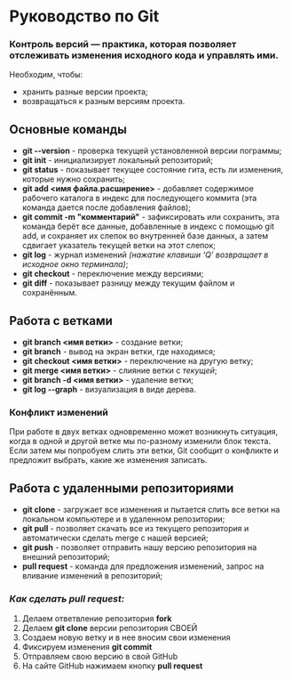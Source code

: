 # Руководство по Git
### Контроль версий — практика, которая позволяет отслеживать изменения исходного кода и управлять ими.
Необходим, чтобы:
* хранить разные версии проекта;
* возвращаться к разным версиям проекта.

## Основные команды
* **git --version** - проверка текущей установленной
версии пограммы;
* **git init** - инициализирует локальный репозиторий;
* **git status** - показывает текущее состояние гита, есть ли изменения, которые нужно сохранить;
* **git add <имя файла.расширение>** - добавляет содержимое рабочего каталога в индекс для последующего коммита (эта команда дается после добавления
файлов);
* **git commit -m "комментарий"** - зафиксировать или сохранить, эта команда берёт все данные, добавленные в индекс с помощью git add, и сохраняет их
слепок во внутренней базе данных, а затем сдвигает указатель текущей ветки на этот слепок;
* **git log** - журнал изменений *(нажатие клавиши ‘Q’ возвращает в исходное окно терминала)*;
* **git checkout** - переключение между версиями;
* **git diff** - показывает разницу между текущим файлом и сохранённым.

## Работа с ветками
* **git branch <имя ветки>** - создание ветки;
* **git branch** - вывод на экран ветки, где находимся;
* **git checkout <имя ветки>** - переключение на другую ветку;
* **git merge <имя ветки>** - слияние ветки с *текущей*;
* **git branch -d <имя ветки>** - удаление ветки;
* **git log --graph** - визуализация в виде дерева.
### Конфликт изменений
При работе в двух ветках одновременно может возникнуть ситуация, когда в одной и другой ветке мы по-разному изменили блок текста. Если затем мы попробуем слить эти ветки, Git сообщит о конфликте и предложит выбрать,
какие же изменения записать.

## Работа с удаленными репозиториями
* **git clone** - загружает все изменения и пытается слить все ветки на локальном компьютере и в удаленном репозитории;
* **git pull** -  позволяет скачать все из текущего репозитория и автоматически сделать merge с нашей версией;
* **git push** - позволяет отправить нашу версию репозитория на внешний репозиторий;
* **pull request** - команда для предложения изменений, запрос на вливание изменений в репозиторий;
### *Как сделать pull request:*
1. Делаем ответвление репозитория **fork**
2. Делаем **git clone** версии репозитория СВОЕЙ
3. Создаем новую ветку и в нее вносим свои изменения
4. Фиксируем изменения **git commit**
5. Отправляем свою версию в свой GitHub
6. На сайте GitHub нажимаем кнопку **pull request**
